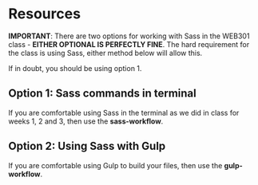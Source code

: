 # Resources

**IMPORTANT**: There are two options for working with Sass in the WEB301 class - **EITHER OPTIONAL IS PERFECTLY FINE**. The hard requirement for the class is using Sass, either method below will allow this.

If in doubt, you should be using option 1.

## Option 1: Sass commands in terminal

If you are comfortable using Sass in the terminal as we did in class for weeks 1, 2 and 3, then use the **sass-workflow**.

## Option 2: Using Sass with Gulp

If you are comfortable using Gulp to build your files, then use the **gulp-workflow**.
